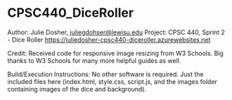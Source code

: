 # CPSC440_DiceRoller

Author: Julie Dosher, juliegdohser@lewisu.edu
Project: CPSC 440, Sprint 2 - Dice Roller
https://juliedosher-cpsc440-diceroller.azurewebsites.net


Credit:
Received code for responsive image resizing from W3 Schools.
Big thanks to W3 Schools for many more helpful guides as well. 
         
         
Build/Execution Instructions: No other software is required. Just the included files here (index.html, style.css, script.js, and the images folder containing images of the dice and background).